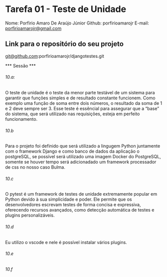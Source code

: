 # Tarefa 01 - Teste de Unidade
Nome: Porfirio Amaro De Araújo Júnior
Github: porfirioamarojr
E-mail: porfirioamarojr@gmail.com

## Link para o repositório do seu projeto 
git@github.com:porfirioamarojr/djangotestes.git

*** Sessão ***
###### 10.a:
O teste de unidade é o teste da menor parte testável de um sistema para garantir que funções simples e de resultado constante funcionem. Como exemplo uma função de soma entre dois números, o resultado da soma de 1 e 2 deve sempre ser 3. Esse teste é essêncial para assegurar que a “base” do sistema, que será utilizado nas requisições, esteja em perfeito funcionamento.

###### 10.b
Para o projeto foi definido que será utilizado a lingugem Python juntamente com o framework Django e como banco de dados da aplicação o postgreSQL, se possível será utilizado uma imagem Docker do PostgreSQL, somente se houver tempo será adicionadado um framework processador de css no nosso caso Bulma.

###### 10.c
O pytest é um framework de testes de unidade extremamente popular em Python devido à sua simplicidade e poder. Ele permite que os desenvolvedores escrevam testes de forma concisa e expressiva, oferecendo recursos avançados, como detecção automática de testes e plugins personalizáveis.

###### 10.d
Eu utilizo o vscode e nele é possível instalar vários plugins.

###### 10.e

###### 10.f